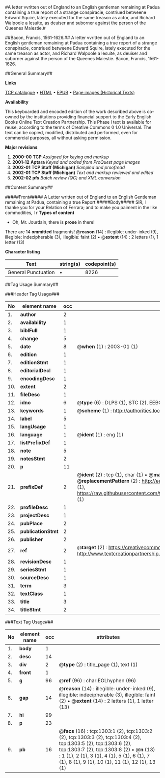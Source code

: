 #A letter vvritten out of England to an English gentleman remaining at Padua containing a true report of a strange conspiracie, contriued betweene Edward Squire, lately executed for the same treason as actor, and Richard Walpoole a Iesuite, as deuiser and suborner against the person of the Queenes Maiestie.#

##Bacon, Francis, 1561-1626.##
A letter vvritten out of England to an English gentleman remaining at Padua containing a true report of a strange conspiracie, contriued betweene Edward Squire, lately executed for the same treason as actor, and Richard Walpoole a Iesuite, as deuiser and suborner against the person of the Queenes Maiestie.
Bacon, Francis, 1561-1626.

##General Summary##

**Links**

[TCP catalogue](http://www.ota.ox.ac.uk/tcp/)  • 
[HTML](http://tei.it.ox.ac.uk/tcp/Texts-HTML/free/A00/A00021.html)  • 
[EPUB](http://tei.it.ox.ac.uk/tcp/Texts-EPUB/free/A00/A00021.epub) • 
[Page images (Historical Texts)](https://data.historicaltexts.jisc.ac.uk/view?pubId=eebo-99836999e&pageId=eebo-99836999e-1303-1)

**Availability**

This keyboarded and encoded edition of the
	       work described above is co-owned by the institutions
	       providing financial support to the Early English Books
	       Online Text Creation Partnership. This Phase I text is
	       available for reuse, according to the terms of Creative
	       Commons 0 1.0 Universal. The text can be copied,
	       modified, distributed and performed, even for
	       commercial purposes, all without asking permission.

**Major revisions**

1. __2000-00__ __TCP__ *Assigned for keying and markup*
1. __2001-12__ __Aptara__ *Keyed and coded from ProQuest page images*
1. __2002-01__ __TCP Staff (Michigan)__ *Sampled and proofread*
1. __2002-01__ __TCP Staff (Michigan)__ *Text and markup reviewed and edited*
1. __2002-02__ __pfs__ *Batch review (QC) and XML conversion*

##Content Summary##

#####Front#####
A Letter written out of England
to an English Gentleman remaining
at Padua, containing a true Report
#####Body#####
SIR, I thanke you for
your Relation of Ferrara;
and to make you paiment
in the like commodities,
I r
**Types of content**

  * Oh, Mr. Jourdain, there is **prose** in there!

There are 14 **ommitted** fragments! 
 @__reason__ (14) : illegible: under-inked (9), illegible: indecipherable (3), illegible: faint (2)  •  @__extent__ (14) : 2 letters (1), 1 letter (13)

**Character listing**


|Text|string(s)|codepoint(s)|
|---|---|---|
|General Punctuation|•|8226|

##Tag Usage Summary##

###Header Tag Usage###

|No|element name|occ|attributes|
|---|---|---|---|
|1.|__author__|2||
|2.|__availability__|1||
|3.|__biblFull__|1||
|4.|__change__|5||
|5.|__date__|8| @__when__ (1) : 2003-01 (1)|
|6.|__edition__|1||
|7.|__editionStmt__|1||
|8.|__editorialDecl__|1||
|9.|__encodingDesc__|1||
|10.|__extent__|2||
|11.|__fileDesc__|1||
|12.|__idno__|6| @__type__ (6) : DLPS (1), STC (2), EEBO-CITATION (1), PROQUEST (1), VID (1)|
|13.|__keywords__|1| @__scheme__ (1) : http://authorities.loc.gov/ (1)|
|14.|__label__|5||
|15.|__langUsage__|1||
|16.|__language__|1| @__ident__ (1) : eng (1)|
|17.|__listPrefixDef__|1||
|18.|__note__|5||
|19.|__notesStmt__|2||
|20.|__p__|11||
|21.|__prefixDef__|2| @__ident__ (2) : tcp (1), char (1)  •  @__matchPattern__ (2) : ([0-9\-]+):([0-9IVX]+) (1), (.+) (1)  •  @__replacementPattern__ (2) : http://eebo.chadwyck.com/downloadtiff?vid=$1&page=$2 (1), https://raw.githubusercontent.com/textcreationpartnership/Texts/master/tcpchars.xml#$1 (1)|
|22.|__profileDesc__|1||
|23.|__projectDesc__|1||
|24.|__pubPlace__|2||
|25.|__publicationStmt__|2||
|26.|__publisher__|2||
|27.|__ref__|2| @__target__ (2) : https://creativecommons.org/publicdomain/zero/1.0/ (1), http://www.textcreationpartnership.org/docs/. (1)|
|28.|__revisionDesc__|1||
|29.|__seriesStmt__|1||
|30.|__sourceDesc__|1||
|31.|__term__|3||
|32.|__textClass__|1||
|33.|__title__|3||
|34.|__titleStmt__|2||


###Text Tag Usage###

|No|element name|occ|attributes|
|---|---|---|---|
|1.|__body__|1||
|2.|__desc__|14||
|3.|__div__|2| @__type__ (2) : title_page (1), text (1)|
|4.|__front__|1||
|5.|__g__|96| @__ref__ (96) : char:EOLhyphen (96)|
|6.|__gap__|14| @__reason__ (14) : illegible: under-inked (9), illegible: indecipherable (3), illegible: faint (2)  •  @__extent__ (14) : 2 letters (1), 1 letter (13)|
|7.|__hi__|99||
|8.|__p__|23||
|9.|__pb__|16| @__facs__ (16) : tcp:1303:1 (2), tcp:1303:2 (2), tcp:1303:3 (2), tcp:1303:4 (2), tcp:1303:5 (2), tcp:1303:6 (2), tcp:1303:7 (2), tcp:1303:8 (2)  •  @__n__ (13) : 1 (1), 2 (1), 3 (1), 4 (1), 5 (1), 6 (1), 7 (1), 8 (1), 9 (1), 10 (1), 11 (1), 12 (1), 13 (1)|
